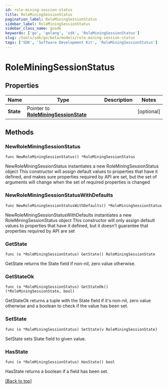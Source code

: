 ```yaml
---
id: role-mining-session-status
title: RoleMiningSessionStatus
pagination_label: RoleMiningSessionStatus
sidebar_label: RoleMiningSessionStatus
sidebar_class_name: gosdk
keywords: ['go', 'golang', 'sdk', 'RoleMiningSessionStatus'] 
slug: /tools/sdk/go/beta/models/role-mining-session-status
tags: ['SDK', 'Software Development Kit', 'RoleMiningSessionStatus']
---
```


# RoleMiningSessionStatus

## Properties

Name | Type | Description | Notes
------------ | ------------- | ------------- | -------------
**State** |  Pointer to [**RoleMiningSessionState**](role-mining-session-state) |  | [optional] 

## Methods

### NewRoleMiningSessionStatus

`func NewRoleMiningSessionStatus() *RoleMiningSessionStatus`

NewRoleMiningSessionStatus instantiates a new RoleMiningSessionStatus object
This constructor will assign default values to properties that have it defined,
and makes sure properties required by API are set, but the set of arguments
will change when the set of required properties is changed

### NewRoleMiningSessionStatusWithDefaults

`func NewRoleMiningSessionStatusWithDefaults() *RoleMiningSessionStatus`

NewRoleMiningSessionStatusWithDefaults instantiates a new RoleMiningSessionStatus object
This constructor will only assign default values to properties that have it defined,
but it doesn't guarantee that properties required by API are set

### GetState

`func (o *RoleMiningSessionStatus) GetState() RoleMiningSessionState`

GetState returns the State field if non-nil, zero value otherwise.

### GetStateOk

`func (o *RoleMiningSessionStatus) GetStateOk() (*RoleMiningSessionState, bool)`

GetStateOk returns a tuple with the State field if it's non-nil, zero value otherwise
and a boolean to check if the value has been set.

### SetState

`func (o *RoleMiningSessionStatus) SetState(v RoleMiningSessionState)`

SetState sets State field to given value.

### HasState

`func (o *RoleMiningSessionStatus) HasState() bool`

HasState returns a boolean if a field has been set.


[[Back to top]](#) 


